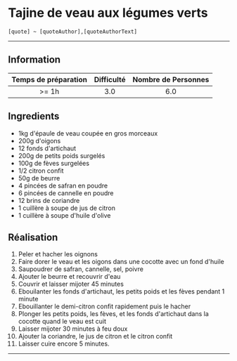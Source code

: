 # Tajine de veau aux légumes verts

`[quote] ~ [quoteAuthor],[quoteAuthorText]`

---

## Information

| Temps de préparation  | Difficulté    | Nombre de Personnes |
|:---------------------:|:-------------:|:-------------------:|
| >= 1h            | 3.0  | 6.0        |

## Ingredients

- 1kg d'épaule de veau coupée en gros morceaux
- 200g d'oigons
- 12 fonds d'artichaut
- 200g de petits poids surgelés
- 100g de fèves surgelées
- 1/2 citron confit
- 50g de beurre
- 4 pincées de safran en poudre
- 6 pincées de cannelle en poudre
- 12 brins de coriandre
- 1 cuillère à soupe de jus de citron
- 1 cuillère à soupe d'huile d'olive


## Réalisation

1. Peler et hacher les oignons
1. Faire dorer le veau et les oigons dans une cocotte avec un fond d'huile
1. Saupoudrer de safran, cannelle, sel, poivre
1. Ajouter le beurre et recouvrir d'eau
1. Couvrir et laisser mijoter 45 minutes
1. Ebouilanter les fonds d'artichaut, les petits poids et les fèves pendant 1 minute
1. Ebouillanter le demi-citron confit rapidement puis le hacher
1. Plonger les petits poids, les fèves, et les fonds d'artichaut dans la cocotte quand le veau est cuit
1. Laisser mijoter 30 minutes à feu doux
1. Ajouter la coriandre, le jus de citron et le citron confit
1. Laisser cuire encore 5 minutes.


---


